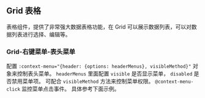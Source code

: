 <div class="demo-header">
<p class="overviewicon">
  <span class="wapi-list-form"/>
</p>

## Grid 表格

<nova-uxlink widget-name="Grid"></nova-uxlink>

表格组件，提供了非常强大数据表格功能，在 Grid 可以展示数据列表，可以对数据列表进行选择、编辑等。
</div>

### Grid-右键菜单-表头菜单

配置 `:context-menu="{header: {options: headerMenus}, visibleMethod}"` 对象来控制表头菜单。
`headerMenus` 里面配置 `visible` 是否显示菜单， `disabled` 是否禁用菜单项。
可配合 `visibleMethod` 方法来控制菜单权限。
`@context-menu-click` 监控菜单点击事件。
具体参考下面示例。

<nova-demo-view link="grid/grid_Example/shortcutMenu/header-menu"></nova-demo-view>

<br>
